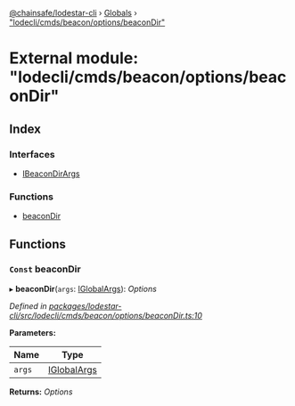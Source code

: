 [@chainsafe/lodestar-cli](../README.md) › [Globals](../globals.md) › ["lodecli/cmds/beacon/options/beaconDir"](_lodecli_cmds_beacon_options_beacondir_.md)

# External module: "lodecli/cmds/beacon/options/beaconDir"

## Index

### Interfaces

* [IBeaconDirArgs](../interfaces/_lodecli_cmds_beacon_options_beacondir_.ibeacondirargs.md)

### Functions

* [beaconDir](_lodecli_cmds_beacon_options_beacondir_.md#const-beacondir)

## Functions

### `Const` beaconDir

▸ **beaconDir**(`args`: [IGlobalArgs](../interfaces/_lodecli_options_.iglobalargs.md)): *Options*

*Defined in [packages/lodestar-cli/src/lodecli/cmds/beacon/options/beaconDir.ts:10](https://github.com/ChainSafe/lodestar/blob/53533586a/packages/lodestar-cli/src/lodecli/cmds/beacon/options/beaconDir.ts#L10)*

**Parameters:**

Name | Type |
------ | ------ |
`args` | [IGlobalArgs](../interfaces/_lodecli_options_.iglobalargs.md) |

**Returns:** *Options*
